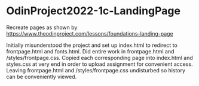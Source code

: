 # OdinProject2022-1c-LandingPage
Recreate pages as shown by https://www.theodinproject.com/lessons/foundations-landing-page

Initially misunderstood the project and set up index.html to redirect to frontpage.html and fonts.html. Did entire work in frontpage.html and /styles/frontpage.css. Copied each corresponding page into index.html and styles.css at very end in order to upload assignment for convenient access. Leaving frontpage.html and /styles/frontpage.css undisturbed so history can be conveniently viewed.